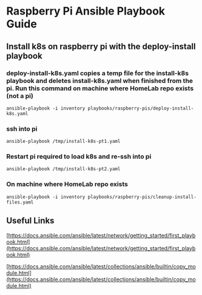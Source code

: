 # Raspberry Pi Ansible Playbook Guide

## Install k8s on raspberry pi with the deploy-install playbook

### deploy-install-k8s.yaml copies a temp file for the install-k8s playbook and deletes install-k8s.yaml when finished from the pi. Run this command on machine where HomeLab repo exists (not a pi)

```ansible-playbook -i inventory playbooks/raspberry-pis/deploy-install-k8s.yaml```

### ssh into pi

```ansible-playbook /tmp/install-k8s-pt1.yaml```

### Restart pi required to load k8s and re-ssh into pi

```ansible-playbook /tmp/install-k8s-pt2.yaml```

### On machine where HomeLab repo exists

```ansible-playbook -i inventory playbooks/raspberry-pis/cleanup-install-files.yaml```

## Useful Links

[https://docs.ansible.com/ansible/latest/network/getting_started/first_playbook.html](https://docs.ansible.com/ansible/latest/network/getting_started/first_playbook.html)

[https://docs.ansible.com/ansible/latest/collections/ansible/builtin/copy_module.html](https://docs.ansible.com/ansible/latest/collections/ansible/builtin/copy_module.html)

